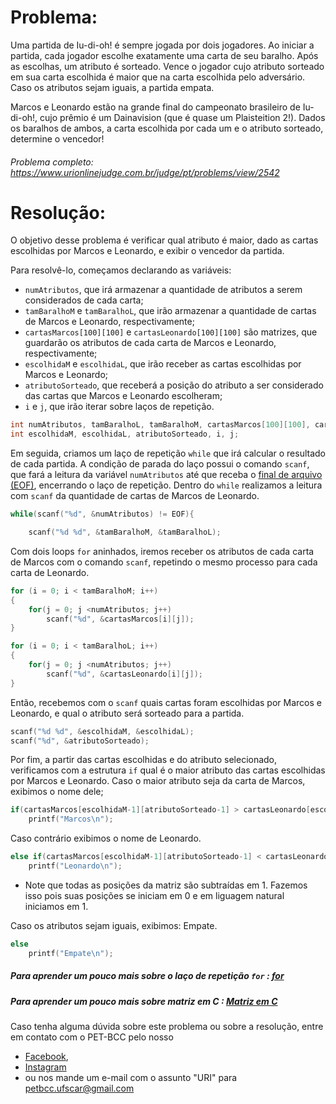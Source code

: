 # Problema:

Uma partida de Iu-di-oh! é sempre jogada por dois jogadores. Ao iniciar a partida, cada jogador escolhe exatamente uma carta de seu baralho. Após as escolhas, um atributo é sorteado. Vence o jogador cujo atributo sorteado em sua carta escolhida é maior que na carta escolhida pelo adversário. Caso os atributos sejam iguais, a partida empata.

Marcos e Leonardo estão na grande final do campeonato brasileiro de Iu-di-oh!, cujo prêmio é um Dainavision (que é quase um Plaisteition 2!). Dados os baralhos de ambos, a carta escolhida por cada um e o atributo sorteado, determine o vencedor!

###### Problema completo: https://www.urionlinejudge.com.br/judge/pt/problems/view/2542

# Resolução:

O objetivo desse problema é verificar qual atributo é maior, dado as cartas escolhidas por Marcos e Leonardo, e exibir o vencedor da partida.

Para resolvê-lo, começamos declarando as variáveis: 
- `numAtributos`, que irá armazenar a quantidade de atributos a serem considerados de cada carta;
- `tamBaralhoM` e `tamBaralhoL`, que irão armazenar a quantidade de cartas de Marcos e Leonardo, respectivamente; 
- `cartasMarcos[100][100]` e `cartasLeonardo[100][100]` são matrizes, que guardarão os atributos de cada carta de Marcos e Leonardo, respectivamente; 
- `escolhidaM` e `escolhidaL`, que irão receber as cartas escolhidas por Marcos e Leonardo; 
- `atributoSorteado`, que receberá a posição do atributo a ser considerado das cartas que Marcos e Leonardo escolheram;
- `i` e `j`, que irão iterar sobre laços de repetição.
```c
int numAtributos, tamBaralhoL, tamBaralhoM, cartasMarcos[100][100], cartasLeonardo[100][100];
int escolhidaM, escolhidaL, atributoSorteado, i, j;
```

Em seguida, criamos um laço de repetição `while` que irá calcular o resultado de cada partida. A condição de parada do laço possui o comando `scanf`, que fará a leitura da variável `numAtributos` até que receba o [final de arquivo (EOF)](https://pt.wikipedia.org/wiki/EOF), encerrando o laço de repetição.
Dentro do `while` realizamos a leitura com `scanf` da quantidade de cartas de Marcos de Leonardo.
```c
while(scanf("%d", &numAtributos) != EOF){

	scanf("%d %d", &tamBaralhoM, &tamBaralhoL);
```

Com dois loops `for` aninhados, iremos receber os atributos de cada carta de Marcos com o comando `scanf`, repetindo o mesmo processo para cada carta de Leonardo.
```c
for (i = 0; i < tamBaralhoM; i++)
{
	for(j = 0; j <numAtributos; j++)
		scanf("%d", &cartasMarcos[i][j]);
}

for (i = 0; i < tamBaralhoL; i++)
{
	for(j = 0; j <numAtributos; j++)
		scanf("%d", &cartasLeonardo[i][j]);
}
``` 

Então, recebemos com o `scanf` quais cartas foram escolhidas por Marcos e Leonardo, e qual o atributo será sorteado para a partida.
```c
scanf("%d %d", &escolhidaM, &escolhidaL);
scanf("%d", &atributoSorteado);
```

Por fim, a partir das cartas escolhidas e do atributo selecionado, verificamos com a estrutura `if` qual é o maior atributo das cartas escolhidas por Marcos e Leonardo. 
Caso o maior atributo seja da carta de Marcos, exibimos o nome dele; 
```c
if(cartasMarcos[escolhidaM-1][atributoSorteado-1] > cartasLeonardo[escolhidaL-1][atributoSorteado-1])
	printf("Marcos\n");
```

Caso contrário exibimos o nome de Leonardo. 
```c
else if(cartasMarcos[escolhidaM-1][atributoSorteado-1] < cartasLeonardo[escolhidaL-1][atributoSorteado-1])
	printf("Leonardo\n");
```
 * Note que todas as posições da matriz são subtraídas em 1. Fazemos isso pois suas posições se iniciam em 0 e em liguagem natural iniciamos em 1.

Caso os atributos sejam iguais, exibimos: Empate.
```c
else	
	printf("Empate\n");
```

##### Para aprender um pouco mais sobre o laço de repetição `for` : [for](http://linguagemc.com.br/a-estrutura-de-repeticao-for-em-c/)
##### Para aprender um pouco mais sobre matriz em C : [Matriz em C](http://linguagemc.com.br/matriz-em-c/)

Caso tenha alguma dúvida sobre este problema ou sobre a resolução, entre em contato com o PET-BCC pelo nosso
 * [Facebook](https://www.facebook.com/petbcc/),
 * [Instagram](https://www.instagram.com/petbcc.ufscar/)
 * ou nos mande um e-mail com o assunto "URI" para  petbcc.ufscar@gmail.com
